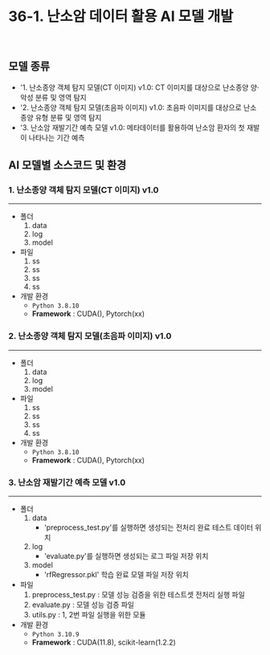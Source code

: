 # 36-1. 난소암 데이터 활용 AI 모델 개발

<br>

## 모델 종류
- '1. 난소종양 객체 탐지 모델(CT 이미지) v1.0: CT 이미지를 대상으로 난소종양 양⋅악성 분류 및 영역 탐지
- '2. 난소종양 객체 탐지 모델(초음파 이미지) v1.0: 초음파 이미지를 대상으로 난소종양 유형 분류 및 영역 탐지
- '3. 난소암 재발기간 예측 모델 v1.0: 메타데이터를 활용하여 난소암 환자의 첫 재발이 나타나는 기간 예측

## AI 모델별 소스코드 및 환경 
### 1. 난소종양 객체 탐지 모델(CT 이미지) v1.0
---
- 폴더
  1) data
  2) log
  3) model
- 파일
  1) ss
  2) ss
  3) ss
  4) ss
- 개발 환경
  - `Python 3.8.10`
  - **Framework** : CUDA(), Pytorch(xx)

### 2. 난소종양 객체 탐지 모델(초음파 이미지) v1.0
---
- 폴더
  1) data
  2) log
  3) model
- 파일
  1) ss
  2) ss
  3) ss
  4) ss
- 개발 환경
  - `Python 3.8.10`
  - **Framework** : CUDA(), Pytorch(xx)
    
### 3. 난소암 재발기간 예측 모델 v1.0
---
- 폴더
  1) data
     - 'preprocess_test.py'를 실행하면 생성되는 전처리 완료 테스트 데이터 위치 
  2) log
     - 'evaluate.py'를 실행하면 생성되는 로그 파일 저장 위치
  3) model
     - 'rfRegressor.pkl' 학습 완료 모델 파일 저장 위치
- 파일
  1) preprocess_test.py : 모델 성능 검증을 위한 테스트셋 전처리 실행 파일
  2) evaluate.py : 모델 성능 검증 파일
  3) utils.py : 1, 2번 파일 실행을 위한 모듈
- 개발 환경
  - `Python 3.10.9`
  - **Framework** : CUDA(11.8), scikit-learn(1.2.2)
